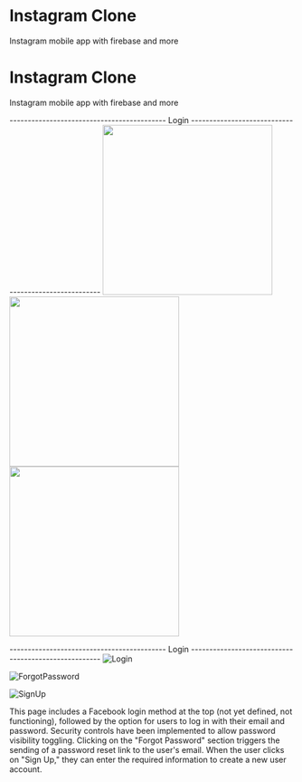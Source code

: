 # Instagram Clone
 Instagram mobile app with firebase and more 

# Instagram Clone
Instagram mobile app with firebase and more 

------------------------------------------- Login -----------------------------------------------------
<img src="https://github.com/Yasin-Gok/Instagram-Clone/assets/64281336/e3b2efc1-8fd9-47fb-98a9-abb9e008c8c3" width="300" />
<img src="https://github.com/Yasin-Gok/Instagram-Clone/assets/64281336/de98a2d7-5e7c-4318-b428-6331743f281c" width="300" />
<img src="https://github.com/Yasin-Gok/Instagram-Clone/assets/64281336/8db0a09e-7cb4-4e74-a443-d5b1d71284b1" width="300" />

 
------------------------------------------- Login -----------------------------------------------------
![Login](https://github.com/Yasin-Gok/Instagram-Clone/assets/64281336/e3b2efc1-8fd9-47fb-98a9-abb9e008c8c3)

![ForgotPassword](https://github.com/Yasin-Gok/Instagram-Clone/assets/64281336/de98a2d7-5e7c-4318-b428-6331743f281c)

![SignUp](https://github.com/Yasin-Gok/Instagram-Clone/assets/64281336/8db0a09e-7cb4-4e74-a443-d5b1d71284b1)

This page includes a Facebook login method at the top (not yet defined, not functioning), followed by the option for users to log in with their email and password. Security controls have been implemented to allow password visibility toggling. Clicking on the "Forgot Password" section triggers the sending of a password reset link to the user's email. When the user clicks on "Sign Up," they can enter the required information to create a new user account.
